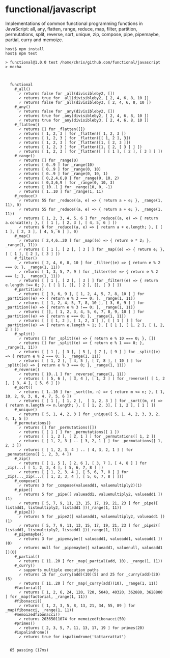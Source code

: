 # functional/javascript

Implementations of common functional programming functions in JavaScript:
all, any, flatten, range, reduce, map, filter, partition, permutations,
split, reverse, sort, unique, zip, compose, pipe, pipemaybe, partial,
curry and memoize.


    host$ npm install
    host$ npm test

    > functional@1.0.0 test /home/chris/github.com/functional/javascript
    > mocha



      functional
        #_all()
          ✓ returns false for _all(divisibleby2, [])
          ✓ returns true for _all(divisibleby2, [ 2, 4, 6, 8, 10 ])
          ✓ returns false for _all(divisibleby3, [ 2, 4, 6, 8, 10 ])
        #_any()
          ✓ returns false for _any(divisibleby2, [])
          ✓ returns true for _any(divisibleby2, [ 2, 4, 6, 8, 10 ])
          ✓ returns true for _any(divisibleby3, [ 2, 4, 6, 8, 10 ])
        #_flatten()
          ✓ returns [] for _flatten([])
          ✓ returns [ 1, 2, 3 ] for _flatten([ 1, 2, 3 ])
          ✓ returns [ 1, 2, 3 ] for _flatten([[ 1, 2 ], 3])
          ✓ returns [ 1, 2, 3 ] for _flatten([1, [ 2, 3 ]])
          ✓ returns [ 1, 2, 3 ] for _flatten([1, [ 2, [ 3 ] ] ])
          ✓ returns [ 1, 2, 3 ] for _flatten([ [ [ 1 ], [ 2 ], [ 3 ] ] ])
        #_range()
          ✓ returns [] for _range(0)
          ✓ returns [ 0..9 ] for _range(10)
          ✓ returns [ 0..9 ] for _range(0, 10)
          ✓ returns [ 0..9 ] for _range(0, 10, 1)
          ✓ returns [ 0,2,4,6,8 ] for _range(0, 10, 2)
          ✓ returns [ 0,3,6,9 ] for _range(0, 10, 3)
          ✓ returns [ 10..1 ] for _range(10, 0, -1)
          ✓ returns [ 1..10 ] for _range(1, 11)
        #_reduce()
          ✓ returns 55 for _reduce((a, e) => { return a + e; }, _range(1, 11), 0)
          ✓ returns 55 for _reduce((a, e) => { return a + e; }, _range(1, 11))
          ✓ returns [ 1, 2, 3, 4, 5, 6 ] for _reduce((a, e) => { return a.concat(e); }, [ [ 1 ], [ 2, 3 ], [ 4, 5, 6 ] ])
          ✓ returns 6 for _reduce((a, e) => { return a + e.length; }, [ [ 1 ], [ 2, 3 ], [ 4, 5, 6 ] ], 0)
        #_map()
          ✓ returns [ 2,4,6..20 ] for _map((e) => { return e * 2; }, _range(1, 11))
          ✓ returns [ [ 1 ], [ 2 ], [ 3 ] ] for _map((e) => { return e; }, [ [ 1 ], [ 2 ], [ 3 ] ])
        #_filter()
          ✓ returns [ 2, 4, 6, 8, 10 ] for _filter((e) => { return e % 2 === 0; }, _range(1, 11))
          ✓ returns [ 1, 3, 5, 7, 9 ] for _filter((e) => { return e % 2 === 1; }, _range(1, 11))
          ✓ returns [ [ 1 ], [ 2 ], [ 3 ] ] for _filter((e) => { return e.length !== 0; }, [ [ 1 ], [], [ 2 ], [], [ 3 ] ])
        #_partition()
          ✓ returns [ [ 3, 6, 9 ], [ 1, 2, 4, 5, 7, 8, 10 ] ] for _partition((e) => { return e % 3 === 0; }, _range(1, 11))
          ✓ returns [ [ 1, 2, 4, 5, 7, 8, 10 ], [ 3, 6, 9 ] ] for _partition((e) => { return e % 3 !== 0; }, _range(1, 11))
          ✓ returns [ [], [ 1, 2, 3, 4, 5, 6, 7, 8, 9, 10 ] ] for _partition((e) => { return e === 0; }, _range(1, 11))
          ✓ returns [ [ [ 1, 2 ], [ 1, 2, 3 ] ], [ [ 1 ] ] ] for _partition((e) => { return e.length > 1; }, [ [ 1 ], [ 1, 2 ], [ 1, 2, 3 ] ])
        #_split()
          ✓ returns [] for _split((e) => { return e % 10 === 0; }, [])
          ✓ returns [] for _split((e) => { return e % 1 === 0; }, _range(1, 11))
          ✓ returns [ [ 1 ], [ 3 ], [ 5 ], [ 7 ], [ 9 ] ] for _split((e) => { return e % 2 === 0; }, _range(1, 11))
          ✓ returns [ [ 1, 2 ], [ 4, 5 ], [ 7, 8 ], [ 10 ] ] for _split((e) => { return e % 3 === 0; }, _range(1, 11))
        #_reverse()
          ✓ returns [ 10..1 ] for _reverse(_range(1, 11))
          ✓ returns [ [ 5, 6 ], [ 3, 4 ], [ 1, 2 ] ] for _reverse([ [ 1, 2 ], [ 3, 4 ], [ 5, 6 ] ])
        #_sort()
          ✓ returns [ 1..10 ] for _sort((m, n) => { return m <= n; }, [ 1, 10, 2, 9, 3, 8, 4, 7, 5, 6 ])
          ✓ returns [ [ 1 ], [ 1, 2 ],  [ 1, 2, 3 ] ] for _sort((m, n) => { return m.length <= n.length; }, [ [ 1, 2, 3], [ 1, 2 ], [ 1 ] ])
        #_unique()
          ✓ returns [ 5, 1, 4, 2, 3 ] for _unique([ 5, 1, 4, 2, 3, 3, 2, 4, 1, 5 ])
        #_permutations()
          ✓ returns [] for _permutations([])
          ✓ returns [ [ 1 ] ] for _permutations([ 1 ])
          ✓ returns [ [ 1, 2 ], [ 2, 1 ] ] for _permutations([ 1, 2 ])
          ✓ returns [ [ 1, 2, 3 ] .. [ 3, 2, 1 ] ] for _permutations([ 1, 2, 3 ])
          ✓ returns [ [ 1, 2, 3, 4 ] .. [ 4, 3, 2, 1 ] ] for _permutations([ 1, 2, 3, 4 ])
        #_zip()
          ✓ returns [ [ 1, 5 ], [ 2, 6 ], [ 3, 7 ], [ 4, 8 ] ] for _zip(...[ [ 1, 2, 3, 4 ], [ 5, 6, 7, 8 ] ])
          ✓ returns [ [ 1, 2, 3, 4 ], [ 5, 6, 7, 8 ] ] for _zip(..._zip(...[ [ 1, 2, 3, 4 ], [ 5, 6, 7, 8 ] ]))
        #_compose()
          ✓ returns 3 for _compose(valueadd1, valuemultiply2)(1)
        #_pipe()
          ✓ returns 5 for _pipe([ valueadd1, valuemultiply2, valueadd1 ])(1)
          ✓ returns [ 5, 7, 9, 11, 13, 15, 17, 19, 21, 23 ] for _pipe([ listadd1, listmultiply2, listadd1 ])(_range(1, 11))
        #_pipe2()
          ✓ returns 5 for _pipe2([ valueadd1, valuemultiply2, valueadd1 ])(1)
          ✓ returns [ 5, 7, 9, 11, 13, 15, 17, 19, 21, 23 ] for _pipe2([ listadd1, listmultiply2, listadd1 ])(_range(1, 11))
        #_pipemaybe()
          ✓ returns 3 for _pipemaybe([ valueadd1, valueadd1, valueadd1 ])(0)
          ✓ returns null for _pipemaybe([ valueadd1, valuenull, valueadd1 ])(0)
        #_partial()
          ✓ returns [ 11..20 ] for _map(_partial(add, 10), _range(1, 11))
        #_curry()
          ✓ supports multiple execution paths
          ✓ returns 15 for _curry(add)(10)(5) and 25 for _curry(add)(20)(5)
          ✓ returns [ 11..20 ] for _map(_curry(add)(10), _range(1, 11))
        #factorial()
          ✓ returns [ 1, 2, 6, 24, 120, 720, 5040, 40320, 362880, 3628800 ] for _map(factorial, _range(1, 11))
        #fibonacci()
          ✓ returns [ 1, 2, 3, 5, 8, 13, 21, 34, 55, 89 ] for _map(fibonacci, _range(1, 11))
        #memoizedfibonacci()
          ✓ returns 20365011074 for memoizedfibonacci(50)
        #primes()
          ✓ returns [ 2, 3, 5, 7, 11, 13, 17, 19 ] for primes(20)
        #ispalindrome()
          ✓ returns true for ispalindrome('tattarrattat')


      65 passing (17ms)
